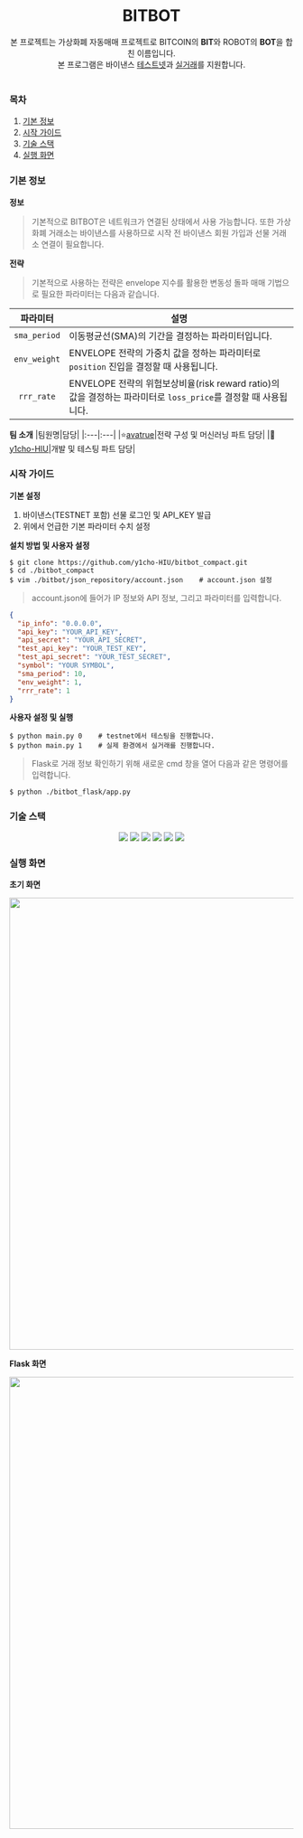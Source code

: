 <div align="center">
  
  # BITBOT
  본 프로젝트는 가상화폐 자동매매 프로젝트로 BITCOIN의 **BIT**와 ROBOT의 **BOT**을 합친 이름입니다.
  </br>본 프로그램은 바이낸스 [테스트넷](https://testnet.binancefuture.com/en/futures/BTCUSDT, "testnet")과 [실거래](https://www.binance.com/en/futures/BTCUSDT, 'real-mode')를 지원합니다.<br/>
  </br>
  
  
</div>

### 목차
1. [기본 정보](#기본-정보)
2. [시작 가이드](#시작-가이드)
3. [기술 스택](#기술-스택)
4. [실행 화면](#실행-화면)

### 기본 정보
**정보**
> 기본적으로 BITBOT은 네트워크가 연결된 상태에서 사용 가능합니다.
> 또한 가상화폐 거래소는 바이낸스를 사용하므로 시작 전 바이낸스 회원 가입과 선물 거래소 연결이 필요합니다.


**전략**
> 기본적으로 사용하는 전략은 envelope 지수를 활용한 변동성 돌파 매매 기법으로 필요한 파라미터는 다음과 같습니다.

|파라미터|설명|
|:---:|---|
|`sma_period`|이동평균선(SMA)의 기간을 결정하는 파라미터입니다.| 
|`env_weight`|ENVELOPE 전략의 가중치 값을 정하는 파라미터로 `position` 진입을 결정할 때 사용됩니다.|
|`rrr_rate`|ENVELOPE 전략의 위험보상비율(risk reward ratio)의 값을 결정하는 파라미터로 `loss_price`를 결정할 때 사용됩니다.|

**팀 소개**
|팀원명|담당|
|:---|:---|
|⭐[avatrue](https://github.com/avatrue, "avatrue_link")|전략 구성 및 머신러닝 파트 담당|
|👦[y1cho-HIU](https://github.com/y1cho-HIU, "y1cho_link")|개발 및 테스팅 파트 담당|

### 시작 가이드
**기본 설정**
1. 바이낸스(TESTNET 포함) 선물 로그인 및 API_KEY 발급
2. 위에서 언급한 기본 파라미터 수치 설정

**설치 방법 및 사용자 설정**
```
$ git clone https://github.com/y1cho-HIU/bitbot_compact.git
$ cd ./bitbot_compact
$ vim ./bitbot/json_repository/account.json    # account.json 설정
```
> account.json에 들어가 IP 정보와 API 정보, 그리고 파라미터를 입력합니다.
```json
{
  "ip_info": "0.0.0.0",
  "api_key": "YOUR_API_KEY",
  "api_secret": "YOUR_API_SECRET",
  "test_api_key": "YOUR_TEST_KEY",
  "test_api_secret": "YOUR_TEST_SECRET",
  "symbol": "YOUR SYMBOL",
  "sma_period": 10,
  "env_weight": 1,
  "rrr_rate": 1
}
```

**사용자 설정 및 실행**
```
$ python main.py 0    # testnet에서 테스팅을 진행합니다.
$ python main.py 1    # 실제 환경에서 실거래를 진행합니다.
```
> Flask로 거래 정보 확인하기 위해 새로운 cmd 창을 열어 다음과 같은 명령어를 입력합니다.
```
$ python ./bitbot_flask/app.py
```

### 기술 스택
<div align="center">
  <img src="https://img.shields.io/badge/Python-3776AB?style=for-the-badge&logo=Python&logoColor=yellow">
  <img src="https://img.shields.io/badge/Anaconda-44A833?style=for-the-badge&logo=Anaconda&logoColor=white">
  <img src="https://img.shields.io/badge/Flask-000000?style=for-the-badge&logo=Flask&logoColor=white">
  <img src="https://img.shields.io/badge/Jupyter-F37626?style=for-the-badge&logo=Jupyter&logoColor=white">
  <img src="https://img.shields.io/badge/Pytorch-EE4C2C?style=for-the-badge&logo=Pytorch&logoColor=white">
  <img src="https://img.shields.io/badge/AMAZON AWS-232F3E?style=for-the-badge&logo=amazonaws&logoColor=white">
</div>

### 실행 화면
**초기 화면**
<p align="center">
    <img src="https://github.com/y1cho-HIU/bitbot_compact/assets/101562660/b937b7b1-7823-45c6-b9a2-091340a8d775", width="600", height="800">
</p>

**Flask 화면**
<p align="center">
    <img src="https://github.com/y1cho-HIU/bitbot_compact/assets/101562660/c2a73368-6a60-4175-a167-0ddcf59c00fd", width="600", height="800">
</p>
